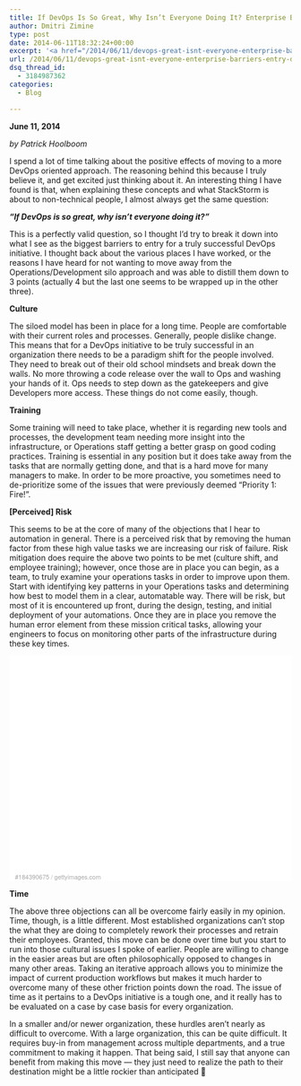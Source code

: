 ```yaml
---
title: If DevOps Is So Great, Why Isn’t Everyone Doing It? Enterprise Barriers To Entry For DevOps
author: Dmitri Zimine
type: post
date: 2014-06-11T18:32:24+00:00
excerpt: '<a href="/2014/06/11/devops-great-isnt-everyone-enterprise-barriers-entry-devops/">READ MORE</a>'
url: /2014/06/11/devops-great-isnt-everyone-enterprise-barriers-entry-devops/
dsq_thread_id:
  - 3184987362
categories:
  - Blog

---
```

**June 11, 2014**

_by Patrick Hoolboom_

I spend a lot of time talking about the positive effects of moving to a more DevOps oriented approach. The reasoning behind this because I truly believe it, and get excited just thinking about it. An interesting thing I have found is that, when explaining these concepts and what StackStorm is about to non-technical people, I almost always get the same question:

**_“If DevOps is so great, why isn’t everyone doing it?”_**

This is a perfectly valid question, so I thought I’d try to break it down into what I see as the biggest barriers to entry for a truly successful DevOps initiative. I thought back about the various places I have worked, or the reasons I have heard for not wanting to move away from the Operations/Development silo approach and was able to distill them down to 3 points (actually 4 but the last one seems to be wrapped up in the other three).

<!--more-->

**Culture**

The siloed model has been in place for a long time. People are comfortable with their current roles and processes. Generally, people dislike change. This means that for a DevOps initiative to be truly successful in an organization there needs to be a paradigm shift for the people involved. They need to break out of their old school mindsets and break down the walls. No more throwing a code release over the wall to Ops and washing your hands of it. Ops needs to step down as the gatekeepers and give Developers more access. These things do not come easily, though.

**Training**

Some training will need to take place, whether it is regarding new tools and processes, the development team needing more insight into the infrastructure, or Operations staff getting a better grasp on good coding practices. Training is essential in any position but it does take away from the tasks that are normally getting done, and that is a hard move for many managers to make. In order to be more proactive, you sometimes need to de-prioritize some of the issues that were previously deemed “Priority 1: Fire!”.

**[Perceived] Risk**

This seems to be at the core of many of the objections that I hear to automation in general. There is a perceived risk that by removing the human factor from these high value tasks we are increasing our risk of failure. Risk mitigation does require the above two points to be met (culture shift, and employee training); however, once those are in place you can begin, as a team, to truly examine your operations tasks in order to improve upon them. Start with identifying key patterns in your Operations tasks and determining how best to model them in a clear, automatable way. There will be risk, but most of it is encountered up front, during the design, testing, and initial deployment of your automations. Once they are in place you remove the human error element from these mission critical tasks, allowing your engineers to focus on monitoring other parts of the infrastructure during these key times.

<div style="background-color: #fff; display: inline-block; font-family: 'Helvetica Neue',Arial,sans-serif; color: #a7a7a7; font-size: 11px; width: 100%; max-width: 507px;">
  <div style="overflow: hidden; position: relative; height: 0; padding: 66.666667% 0 49px 0; width: 100%;">
  </div>
  
  <div style="padding: 0; margin: 0 0 0 10px; text-align: left;">
    <a style="color: #a7a7a7; text-decoration: none; font-weight: normal !important; border: none;" href="http://www.gettyimages.com/detail/184390675" target="_blank">#184390675</a> / <a style="color: #a7a7a7; text-decoration: none; font-weight: normal !important; border: none;" href="http://www.gettyimages.com" target="_blank">gettyimages.com</a>
  </div>
</div>

**Time**

The above three objections can all be overcome fairly easily in my opinion. Time, though, is a little different. Most established organizations can’t stop the what they are doing to completely rework their processes and retrain their employees. Granted, this move can be done over time but you start to run into those cultural issues I spoke of earlier. People are willing to change in the easier areas but are often philosophically opposed to changes in many other areas. Taking an iterative approach allows you to minimize the impact of current production workflows but makes it much harder to overcome many of these other friction points down the road. The issue of time as it pertains to a DevOps initiative is a tough one, and it really has to be evaluated on a case by case basis for every organization.

In a smaller and/or newer organization, these hurdles aren’t nearly as difficult to overcome. With a large organization, this can be quite difficult. It requires buy-in from management across multiple departments, and a true commitment to making it happen. That being said, I still say that anyone can benefit from making this move &#8212; they just need to realize the path to their destination might be a little rockier than anticipated 🙂